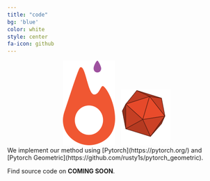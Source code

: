 ```yaml
---
title: "code"
bg: 'blue'
color: white
style: center
fa-icon: github
---
```

<div style="text-align: center">
<img src="./assets/pytorch.png" alt="pytorch" style="margin-right: 10px"/>
<img src="./assets/pygeometric.png" alt="pygeometric"/>
</div>
We implement our method using [Pytorch](https://pytorch.org/) and [Pytorch Geometric](https://github.com/rusty1s/pytorch_geometric). 

Find source code on **COMING SOON**.
